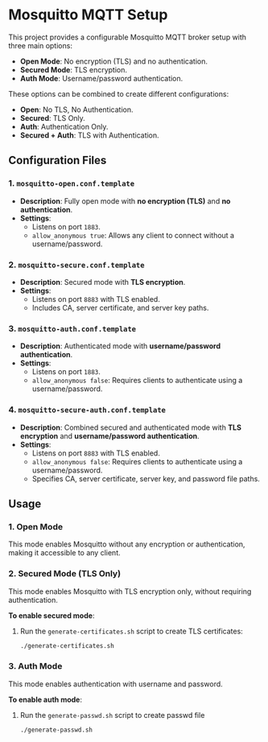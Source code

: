 # Mosquitto MQTT Setup

This project provides a configurable Mosquitto MQTT broker setup with three main options:
- **Open Mode**: No encryption (TLS) and no authentication.
- **Secured Mode**: TLS encryption.
- **Auth Mode**: Username/password authentication.

These options can be combined to create different configurations:
- **Open**: No TLS, No Authentication.
- **Secured**: TLS Only.
- **Auth**: Authentication Only.
- **Secured + Auth**: TLS with Authentication.

## Configuration Files

### 1. `mosquitto-open.conf.template`
- **Description**: Fully open mode with **no encryption (TLS)** and **no authentication**.
- **Settings**:
  - Listens on port `1883`.
  - `allow_anonymous true`: Allows any client to connect without a username/password.

### 2. `mosquitto-secure.conf.template`
- **Description**: Secured mode with **TLS encryption**.
- **Settings**:
  - Listens on port `8883` with TLS enabled.
  - Includes CA, server certificate, and server key paths.

### 3. `mosquitto-auth.conf.template`
- **Description**: Authenticated mode with **username/password authentication**.
- **Settings**:
  - Listens on port `1883`.
  - `allow_anonymous false`: Requires clients to authenticate using a username/password.

### 4. `mosquitto-secure-auth.conf.template`
- **Description**: Combined secured and authenticated mode with **TLS encryption** and **username/password authentication**.
- **Settings**:
  - Listens on port `8883` with TLS enabled.
  - `allow_anonymous false`: Requires clients to authenticate using a username/password.
  - Specifies CA, server certificate, server key, and password file paths.

## Usage

### 1. Open Mode
This mode enables Mosquitto without any encryption or authentication, making it accessible to any client.

### 2. Secured Mode (TLS Only)
This mode enables Mosquitto with TLS encryption only, without requiring authentication.

**To enable secured mode**:
1. Run the `generate-certificates.sh` script to create TLS certificates:
   ```bash
   ./generate-certificates.sh

### 3. Auth Mode
This mode enables authentication with username and password.

**To enable auth mode**:
1. Run the `generate-passwd.sh` script to create passwd file
      ```bash
      ./generate-passwd.sh
